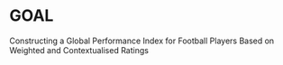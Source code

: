 # GOAL
Constructing a Global Performance Index for Football Players Based on Weighted and Contextualised Ratings
